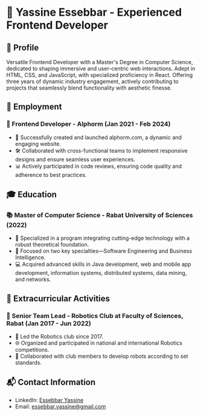 # 👋 Yassine Essebbar - Experienced Frontend Developer

## 🚀 Profile

Versatile Frontend Developer with a Master's Degree in Computer Science, dedicated to shaping immersive and user-centric web interactions. Adept in HTML, CSS, and JavaScript, with specialized proficiency in React. Offering three years of dynamic industry engagement, actively contributing to projects that seamlessly blend functionality with aesthetic finesse.

## 💼 Employment

### 🌟 Frontend Developer - Alphorm (Jan 2021 - Feb 2024)

- 🚀 Successfully created and launched alphorm.com, a dynamic and engaging website.
- 🛠 Collaborated with cross-functional teams to implement responsive designs and ensure seamless user experiences.
- 📊 Actively participated in code reviews, ensuring code quality and adherence to best practices.

## 🎓 Education

### 📚 Master of Computer Science - Rabat University of Sciences (2022)

- 🚀 Specialized in a program integrating cutting-edge technology with a robust theoretical foundation.
- 🎯 Focused on two key specialties—Software Engineering and Business Intelligence.
- 💻 Acquired advanced skills in Java development, web and mobile app development, information systems, distributed systems, data mining, and networks.

## 🌟 Extracurricular Activities

### 🤖 Senior Team Lead - Robotics Club at Faculty of Sciences, Rabat (Jan 2017 - Jun 2022)

- 🚀 Led the Robotics club since 2017.
- 🌐 Organized and participated in national and international Robotics competitions.
- 👥 Collaborated with club members to develop robots according to set standards.

## 📬 Contact Information

- LinkedIn: [Essebbar Yassine](https://www.linkedin.com/in/yassine-essebbar/)
- Email: essebbar.yassine@gmail.com
